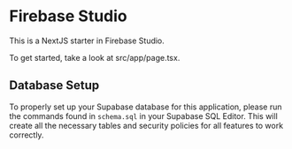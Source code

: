 # Firebase Studio

This is a NextJS starter in Firebase Studio.

To get started, take a look at src/app/page.tsx.

## Database Setup

To properly set up your Supabase database for this application, please run the commands found in `schema.sql` in your Supabase SQL Editor. This will create all the necessary tables and security policies for all features to work correctly.

